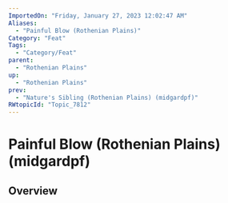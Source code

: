 ```yaml
---
ImportedOn: "Friday, January 27, 2023 12:02:47 AM"
Aliases:
  - "Painful Blow (Rothenian Plains)"
Category: "Feat"
Tags:
  - "Category/Feat"
parent:
  - "Rothenian Plains"
up:
  - "Rothenian Plains"
prev:
  - "Nature's Sibling (Rothenian Plains) (midgardpf)"
RWtopicId: "Topic_7812"
---
```

# Painful Blow (Rothenian Plains) (midgardpf)
## Overview
